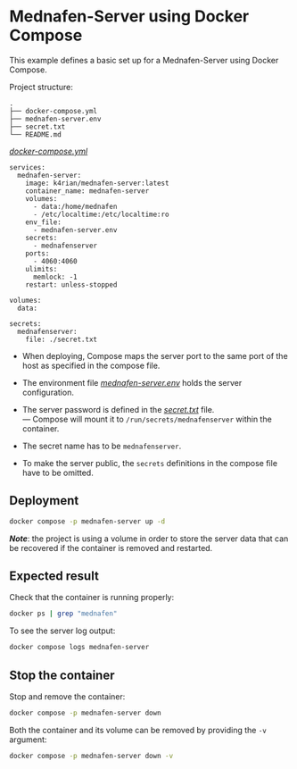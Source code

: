 Mednafen-Server using Docker Compose
=====
This example defines a basic set up for a Mednafen-Server using Docker Compose. 

Project structure:
```
.
├── docker-compose.yml
├── mednafen-server.env
├── secret.txt
└── README.md
```

[_docker-compose.yml_](docker-compose.yml)
```
services:
  mednafen-server:
    image: k4rian/mednafen-server:latest
    container_name: mednafen-server
    volumes:
      - data:/home/mednafen
      - /etc/localtime:/etc/localtime:ro
    env_file:
      - mednafen-server.env
    secrets:
      - mednafenserver
    ports:
      - 4060:4060
    ulimits:
      memlock: -1
    restart: unless-stopped

volumes:
  data:

secrets:
  mednafenserver:
    file: ./secret.txt
```

* When deploying, Compose maps the server port to the same port of the host as specified in the compose file.

* The environment file *[mednafen-server.env](mednafen-server.env)* holds the server configuration.

* The server password is defined in the *[secret.txt](secret.txt)* file.   
— Compose will mount it to `/run/secrets/mednafenserver` within the container.

* The secret name has to be `mednafenserver`.  

* To make the server public, the `secrets` definitions in the compose file have to be omitted.

## Deployment
```bash
docker compose -p mednafen-server up -d
```
*__Note__*: the project is using a volume in order to store the server data that can be recovered if the container is removed and restarted.

## Expected result
Check that the container is running properly:
```bash
docker ps | grep "mednafen"
```

To see the server log output:
```bash
docker compose logs mednafen-server
```

## Stop the container
Stop and remove the container:
```bash
docker compose -p mednafen-server down
```

Both the container and its volume can be removed by providing the `-v` argument:
```bash
docker compose -p mednafen-server down -v
```